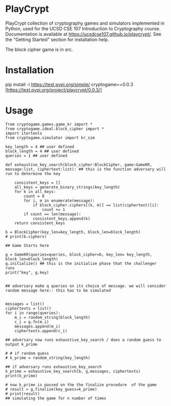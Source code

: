 # PlayCrypt
PlayCrypt collection of cryptography games and simulators implemented in Python, used for the UCSD CSE 107 Introduction to Cryptography course. Documentation is available at https://ucsdcse107.github.io/playcrypt/. See the "Getting Started" section for installation help.

The block cipher game is in src. 

# Installation

pip install -i https://test.pypi.org/simple/ cryptogame==0.0.3
[https://test.pypi.org/project/playcrypt/0.0.3/]

# Usage
```
from cryptogame.games.game_kr import *
from cryptogame.ideal.block_cipher import *
import itertools
from cryptogame.simulator import kr_sim

key_length = 4 ## user defined
block_length = 4 ## user defined
queries = 1 ## user defined

def exhaustive_key_search(block_cipher:BlockCipher, game:GameKR, message:list, ciphertext:list): ## this is the function adversary will run to determine the key

	consistent_keys = []
	all_keys = generate_binary_strings(key_length)
	for k in all_keys:
		count = 0
		for i, m in enumerate(message):
			if block_cipher.ciphers[(k, m)] == list(ciphertext)[i]:
				count += 1
		if count == len(message):
			consistent_keys.append(k)
	return consistent_keys

b = BlockCipher(key_len=key_length, block_len=block_length)
# print(b.ciphers)

## Game Starts here

g = GameKR(queries=queries, block_cipher=b, key_len= key_length, block_len=block_length)
g.initialize() ## this is the initialize phase that the challenger runs
print("key", g.key)


## adversary make q queries on its choice of message. we will consider random message here:: this has to be simulated


messages = list()
ciphertexts = list()
for i in range(queries):
	m_i = random_string(block_length)
	c_i = g.fn(m_i)
	messages.append(m_i)
	ciphertexts.append(c_i)

## adversary now runs exhaustive_key_search / does a random guess to output k_prime

# # if random guess
# k_prime = random_string(key_length)

## if adversary runs exhaustive_key_search
k_prime = exhaustive_key_search(b, g,messages, ciphertexts)
print(k_prime)

# now k_prime is passed on the the finalize procedure  of the game
# result = g.finalize(key_guess=k_prime)
# print(result)
## simulating the game for n number of times
```
